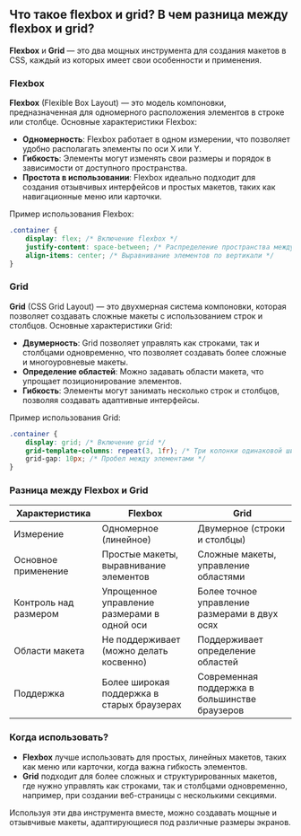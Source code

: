 ## Что такое flexbox и grid? В чем разница между flexbox и grid?

**Flexbox** и **Grid** — это два мощных инструмента для создания макетов в CSS, каждый из которых имеет свои особенности и применения.

### Flexbox

**Flexbox** (Flexible Box Layout) — это модель компоновки, предназначенная для одномерного расположения элементов в строке или столбце. Основные характеристики Flexbox:

- **Одномерность**: Flexbox работает в одном измерении, что позволяет удобно располагать элементы по оси X или Y.
- **Гибкость**: Элементы могут изменять свои размеры и порядок в зависимости от доступного пространства.
- **Простота в использовании**: Flexbox идеально подходит для создания отзывчивых интерфейсов и простых макетов, таких как навигационные меню или карточки.

Пример использования Flexbox:

```css
.container {
    display: flex; /* Включение flexbox */
    justify-content: space-between; /* Распределение пространства между элементами */
    align-items: center; /* Выравнивание элементов по вертикали */
}
```

### Grid

**Grid** (CSS Grid Layout) — это двухмерная система компоновки, которая позволяет создавать сложные макеты с использованием строк и столбцов. Основные характеристики Grid:

- **Двумерность**: Grid позволяет управлять как строками, так и столбцами одновременно, что позволяет создавать более сложные и многоуровневые макеты.
- **Определение областей**: Можно задавать области макета, что упрощает позиционирование элементов.
- **Гибкость**: Элементы могут занимать несколько строк и столбцов, позволяя создавать адаптивные интерфейсы.

Пример использования Grid:

```css
.container {
    display: grid; /* Включение grid */
    grid-template-columns: repeat(3, 1fr); /* Три колонки одинаковой ширины */
    grid-gap: 10px; /* Пробел между элементами */
}
```

### Разница между Flexbox и Grid

| Характеристика      | Flexbox                                   | Grid                                  |
|---------------------|-------------------------------------------|---------------------------------------|
| Измерение           | Одномерное (линейное)                    | Двумерное (строки и столбцы)        |
| Основное применение  | Простые макеты, выравнивание элементов   | Сложные макеты, управление областями  |
| Контроль над размером | Упрощенное управление размерами в одной оси | Более точное управление размерами в двух осях |
| Области макета      | Не поддерживает (можно делать косвенно) | Поддерживает определение областей     |
| Поддержка           | Более широкая поддержка в старых браузерах | Современная поддержка в большинстве браузеров |

### Когда использовать?

- **Flexbox** лучше использовать для простых, линейных макетов, таких как меню или карточки, когда важна гибкость элементов.
- **Grid** подходит для более сложных и структурированных макетов, где нужно управлять как строками, так и столбцами одновременно, например, при создании веб-страницы с несколькими секциями.

Используя эти два инструмента вместе, можно создавать мощные и отзывчивые макеты, адаптирующиеся под различные размеры экранов.